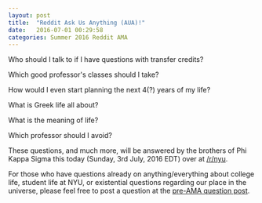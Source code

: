 ```yaml
---
layout: post
title:  "Reddit Ask Us Anything (AUA)!"
date:   2016-07-01 00:29:58
categories: Summer 2016 Reddit AMA
---
```


<div class="letter">

<p>Who should I talk to if I have questions with transfer credits?</p>
<p>Which good professor's classes should I take?</p>
<p>How would I even start planning the next 4(?) years of my life?</p>
<p>What is Greek life all about?</p>
<p>What is the meaning of life?</p>
<p>Which professor should I avoid?</p>

<p>
These questions, and much more, will be answered by the brothers of Phi Kappa
Sigma this <span>today</span> (Sunday, 3rd July, 2016 EDT) over at <a href="https://www.reddit.com/r/nyu">/r/nyu</a>.
</p>

<p>
For those who have questions already on anything/everything about college life,
student life at NYU, or existential questions regarding our place in the universe,
please feel free to post a question at the <a href="https://www.reddit.com/r/nyu/comments/4r0w6o/ama_for_incoming_freshmen_transfers_and_anybody/">pre-AMA question post</a>.
</p>

</div>
